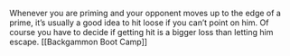 Whenever you are priming and your opponent moves up to the edge of a prime, it’s usually a good idea to hit loose if you can’t point on him. Of course you have to decide if getting hit is a bigger loss than letting him escape. 
[[Backgammon Boot Camp]]
